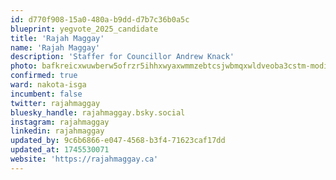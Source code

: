 ```yaml
---
id: d770f908-15a0-480a-b9dd-d7b7c36b0a5c
blueprint: yegvote_2025_candidate
title: 'Rajah Maggay'
name: 'Rajah Maggay'
description: 'Staffer for Councillor Andrew Knack'
photo: bafkreicxwuwberw5ofrzr5ihhxwyaxwmmzebtcsjwbmqxwldveoba3cstm-modified.png
confirmed: true
ward: nakota-isga
incumbent: false
twitter: rajahmaggay
bluesky_handle: rajahmaggay.bsky.social
instagram: rajahmaggay
linkedin: rajahmaggay
updated_by: 9c6b6866-e047-4568-b3f4-71623caf17dd
updated_at: 1745530071
website: 'https://rajahmaggay.ca'
---
```

